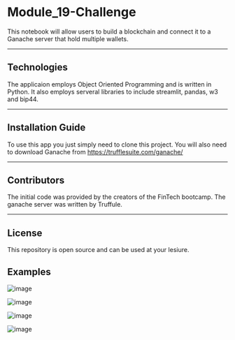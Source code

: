 # Module_19-Challenge

This notebook will allow users to build a blockchain and connect it to a Ganache server that hold multiple wallets.

---

## Technologies

The applicaion employs Object Oriented Programming and is written in Python. It also employs serveral libraries to include streamlit, pandas, w3 and bip44.

---

## Installation Guide

To use this app you just simply need to clone this project. You will also need to download Ganache from https://trufflesuite.com/ganache/

---


## Contributors

The initial code was provided by the creators of the FinTech bootcamp. The ganache server was written by Truffule.

---

## License

This repository is open source and can be used at your lesiure.

## Examples

![image](https://github.com/0zzyt3ch/Module_19-Challenge/assets/119699776/49d6ea0f-b820-45ae-a277-fc027e909eeb)


![image](https://github.com/0zzyt3ch/Module_19-Challenge/assets/119699776/8a9ef5dd-fd16-4492-b82c-6e14a7ee7fe8)


![image](https://github.com/0zzyt3ch/Module_19-Challenge/assets/119699776/a03477f2-9d15-4604-bed9-c6312feb45cf)


![image](https://github.com/0zzyt3ch/Module_19-Challenge/assets/119699776/3bad0576-b5d9-4baa-9349-c2f09e6cfd6d)
